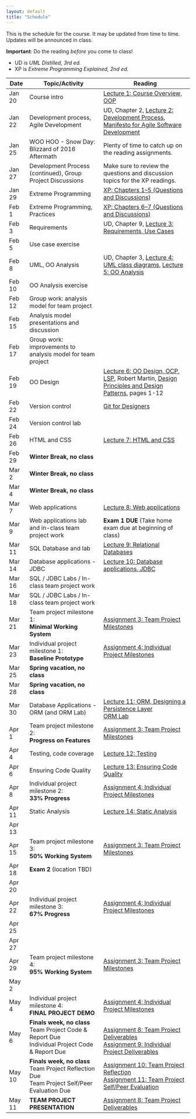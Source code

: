 ```yaml
---
layout: default
title: "Schedule"
---
```


This is the schedule for the course.  It may be updated from time to time.  Updates will be announced in class.

**Important**: Do the reading *before* you come to class!

* UD is *UML Distilled, 3rd ed.*
* XP is *Extreme Programming Explained, 2nd ed.*

Date | Topic/Activity | Reading
---- | -------------- | -------
Jan 20 | Course intro | [Lecture 1: Course Overview, OOP](lectures/lecture01.html)
Jan 22 | Development process, Agile Development | UD, Chapter 2, [Lecture 2: Development Process](lectures/lecture02.html), [Manifesto for Agile Software Development](http://www.agilemanifesto.org/)
Jan 25 | WOO HOO - Snow Day: Blizzard of 2016 Aftermath | Plenty of time to catch up on the reading assignments.
Jan 27 | Development Process (continued), Group Project Discussions | Make sure to review the questions and discussion topics for the XP readings.
Jan 29 | Extreme Programming | [XP: Chapters 1&ndash;5 (Questions and Discussions)](lectures/XPdiscussion1_5.html)
Feb 1 | Extreme Programming, Practices | [XP: Chapters 6&ndash;7 (Questions and Discussions)](lectures/XPdiscussion6_7.html)
Feb 3 | Requirements | UD, Chapter 9, [Lecture 3: Requirements, Use Cases](lectures/lecture03.html)
Feb 5 | Use case exercise |
Feb 8 | UML, OO Analysis | UD, Chapter 3, [Lecture 4: UML class diagrams](lectures/lecture04.html), [Lecture 5: OO Analysis](lectures/lecture05.html)
Feb 10 | OO Analysis exercise | 
Feb 12 | Group work: analysis model for team project
Feb 15 | Analysis model presentations and discussion
Feb 17 | Group work: improvements to analysis model for team project
Feb 19 | OO Design | [Lecture 6: OO Design, OCP, LSP](lectures/lecture06.html), Robert Martin, [Design Principles and Design Patterns](lectures/lecture06/Principles_and_Patterns.pdf), pages 1-12
Feb 22 | Version control | [Git for Designers](https://web.archive.org/web/20150301060509/http://hoth.entp.com/output/git_for_designers.html)
Feb 24 | Version control lab |
Feb 26 | HTML and CSS | [Lecture 7: HTML and CSS](lectures/lecture07.html)
Feb 29 | **Winter Break, no class**
Mar 2 | **Winter Break, no class**
Mar 4 | **Winter Break, no class**
Mar 7 | Web applications | [Lecture 8: Web applications](lectures/lecture08.html)
Mar 9 | Web applications lab and in-class team project work | **Exam 1 DUE** (Take home exam due at beginning of class)
Mar 11 | SQL Database and lab | [Lecture 9: Relational Databases](lectures/lecture09.html)
Mar 14 | Database applications - JDBC | [Lecture 10: Database applications, JDBC](lectures/lecture10.html)
Mar 16 | SQL / JDBC Labs / In-class team project work
Mar 18 | SQL / JDBC Labs / In-class team project work
Mar 21 | Team project milestone 1:<br> **Minimal Working System** | [Assignment 3: Team Project Milestones](assign/assign03.html)
Mar 23 | Individual project milestone 1:<br> **Baseline Prototype** | [Assignment 4: Individual Project Milestones](assign/assign04.html)
Mar 25 | **Spring vacation, no class**
Mar 28 | **Spring vacation, no class**
Mar 30 | Database Applications - ORM (and ORM Lab) | [Lecture 11: ORM, Designing a Persistence Layer](lectures/lecture11.html)<br> [ORM Lab](./Labs/Lab06.html)
Apr 1 | Team project milestone 2:<br> **Progress on Features** | [Assignment 3: Team Project Milestones](assign/assign03.html)
Apr 4 | Testing, code coverage | [Lecture 12: Testing](lectures/lecture12.html)
Apr 6 | Ensuring Code Quality | [Lecture 13: Ensuring Code Quality](lectures/lecture13.html)
Apr 8 | Individual project milestone 2:<br> **33% Progress** | [Assignment 4: Individual Project Milestones](assign/assign04.html)
Apr 11 | Static Analysis | [Lecture 14: Static Analysis](lectures/lecture14.html)
Apr 13 |
Apr 15 | Team project milestone 3:<br> **50% Working System** | [Assignment 3: Team Project Milestones](assign/assign03.html)
Apr 18 |**Exam 2** (location TBD)
Apr 20 |
Apr 22 | Individual project milestone 3:<br> **67% Progress** | [Assignment 4: Individual Project Milestones](assign/assign04.html)
Apr 25 |
Apr 27 |
Apr 29 | Team project milestone 4:<br> **95% Working System** | [Assignment 3: Team Project Milestones](assign/assign03.html)
May 2 |
May 4 | Individual project milestone 4:<br> **FINAL PROJECT DEMO** | [Assignment 4: Individual Project Milestones](assign/assign04.html)
May 6 | **Finals week, no class**<br>Team Project Code & Report Due<br>Individual Project Code & Report Due | <br> [Assignment 8: Team Project Deliverables](assign/assign08.html)<br> [Assignment 9: Individual Project Deliverables](assign/assign09.html)
May 10 | **Finals week, no class**<br>Team Project Reflection Due<br>Team Project Self/Peer Evaluation Due | [Assignment 10: Team Project Reflection](assign/assign10.html)<br> [Assignment 11: Team Project Self/Peer Evaluation](assign/assign11.html)
May 11 | **TEAM PROJECT PRESENTATION** | [Assignment 8: Team Project Deliverables](assign/assign08.html)